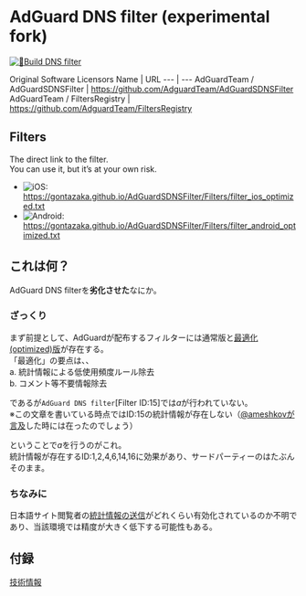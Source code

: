 # AdGuard DNS filter (experimental fork)

[![🔨Build DNS filter](https://github.com/gontazaka/AdGuardSDNSFilter/actions/workflows/workflow.yaml/badge.svg)](https://github.com/gontazaka/AdGuardSDNSFilter/actions/workflows/workflow.yaml)

Original Software Licensors
Name | URL
--- | ---
AdGuardTeam / AdGuardSDNSFilter | https://github.com/AdguardTeam/AdGuardSDNSFilter
AdGuardTeam / FiltersRegistry | https://github.com/AdguardTeam/FiltersRegistry

## Filters

The direct link to the filter.  
You can use it, but it’s at your own risk.  
- ![iOS:](https://img.shields.io/badge/iOS-black?style=flat&logo=apple) <https://gontazaka.github.io/AdGuardSDNSFilter/Filters/filter_ios_optimized.txt>  
- ![Android:](https://img.shields.io/badge/Android-whitesmoke?style=flat&logo=android) <https://gontazaka.github.io/AdGuardSDNSFilter/Filters/filter_android_optimized.txt>  

## これは何？

AdGuard DNS filterを**劣化させた**なにか。  

### ざっくり

まず前提として、AdGuardが配布するフィルターには通常版と[最適化(optimized)版](https://adguard.com/kb/ja/general/ad-filtering/create-own-filters/#hints)が存在する。  
「最適化」の要点は、、  
a. 統計情報による低使用頻度ルール除去  
b. コメント等不要情報除去  

であるが`AdGuard DNS filter`[Filter ID:15]では*a*が行われていない。  
※この文章を書いている時点ではID:15の統計情報が存在しない（[@ameshkovが言及](https://github.com/AdguardTeam/AdGuardSDNSFilter/issues/603#issuecomment-787500587)した時には在ったのでしょう）  
  
ということで*a*を行うのがこれ。  
統計情報が存在するID:1,2,4,6,14,16に効果があり、サードパーティーのはたぶんそのまま。

### ちなみに

日本語サイト閲覧者の[統計情報の送信](https://kb.adguard.com/en/general/filter-rules-statistics)がどれくらい有効化されているのか不明であり、当該環境では精度が大きく低下する可能性もある。

## 付録
[技術情報](./documents/technical.md)
